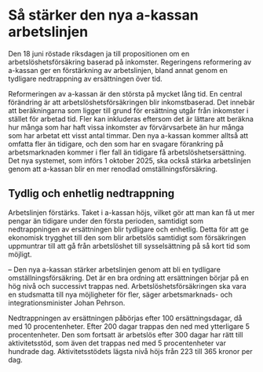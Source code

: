 # Så stärker den nya a-kassan arbetslinjen

Den 18 juni röstade riksdagen ja till propositionen om en arbetslöshetsförsäkring baserad på inkomster. Regeringens reformering av a\-kassan ger en förstärkning av arbetslinjen, bland annat genom en tydligare nedtrappning av ersättningen över tid.


Reformeringen av a\-kassan är den största på mycket lång tid. En central förändring är att arbetslöshetsförsäkringen blir inkomstbaserad. Det innebär att beräkningarna som ligger till grund för ersättning utgår från inkomster i stället för arbetad tid. Fler kan inkluderas eftersom det är lättare att beräkna hur många som har haft vissa inkomster av förvärvsarbete än hur många som har arbetat ett visst antal timmar. Den nya a\-kassan kommer alltså att omfatta fler än tidigare, och den som har en svagare förankring på arbetsmarknaden kommer i fler fall än tidigare få arbetslöshetsersättning. Det nya systemet, som införs 1 oktober 2025, ska också stärka arbetslinjen genom att a\-kassan blir en mer renodlad omställningsförsäkring.

## Tydlig och enhetlig nedtrappning

Arbetslinjen förstärks. Taket i a\-kassan höjs, vilket gör att man kan få ut mer pengar än tidigare under den första perioden, samtidigt som nedtrappningen av ersättningen blir tydligare och enhetlig. Detta för att ge ekonomisk trygghet till den som blir arbetslös samtidigt som försäkringen uppmuntrar till att gå från arbetslöshet till sysselsättning på så kort tid som möjligt.

– Den nya a\-kassan stärker arbetslinjen genom att bli en tydligare omställningsförsäkring. Det är en bra ordning att ersättningen börjar på en hög nivå och successivt trappas ned. Arbetslöshetsförsäkringen ska vara en studsmatta till nya möjligheter för fler, säger arbetsmarknads\- och integrationsminister Johan Pehrson.

Nedtrappningen av ersättningen påbörjas efter 100 ersättningsdagar, då med 10 procentenheter. Efter 200 dagar trappas den ned med ytterligare 5 procentenheter. Den som fortsatt är arbetslös efter 300 dagar har rätt till aktivitetsstöd, som även det trappas ned med 5 procentenheter var hundrade dag. Aktivitetsstödets lägsta nivå höjs från 223 till 365 kronor per dag.
